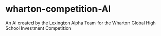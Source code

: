 # wharton-competition-AI
An AI created by the Lexington Alpha Team for the Wharton Global High School Investment Competition
